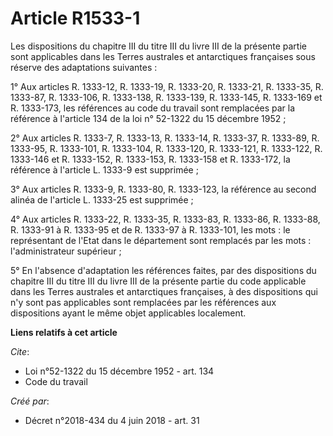 # Article R1533-1

Les dispositions du chapitre III du titre III du livre III de la présente partie sont applicables dans les Terres australes
et antarctiques françaises sous réserve des adaptations suivantes :

1° Aux articles R. 1333-12, R. 1333-19, R. 1333-20, R. 1333-21, R. 1333-35, R. 1333-87, R. 1333-106, R. 1333-138, R.
1333-139, R. 1333-145, R. 1333-169 et R. 1333-173, les références au code du travail sont remplacées par la référence à
l'article 134 de la loi n° 52-1322 du 15 décembre 1952 ;

2° Aux articles R. 1333-7, R. 1333-13, R. 1333-14, R. 1333-37, R. 1333-89, R. 1333-95, R. 1333-101, R. 1333-104, R. 1333-120,
R. 1333-121, R. 1333-122, R. 1333-146 et R. 1333-152, R. 1333-153, R. 1333-158 et R. 1333-172, la référence à l'article L.
1333-9 est supprimée ;

3° Aux articles R. 1333-9, R. 1333-80, R. 1333-123, la référence au second alinéa de l'article L. 1333-25 est supprimée ;

4° Aux articles R. 1333-22, R. 1333-35, R. 1333-83, R. 1333-86, R. 1333-88, R. 1333-91 à R. 1333-95 et de R. 1333-97 à R.
1333-101, les mots : le représentant de l'Etat dans le département sont remplacés par les mots : l'administrateur supérieur ;

5° En l'absence d'adaptation les références faites, par des dispositions du chapitre III du titre III du livre III de la
présente partie du code applicable dans les Terres australes et antarctiques françaises, à des dispositions qui n'y sont pas
applicables sont remplacées par les références aux dispositions ayant le même objet applicables localement.

**Liens relatifs à cet article**

_Cite_:

  - Loi n°52-1322 du 15 décembre 1952 - art. 134
  - Code du travail

_Créé par_:

  - Décret n°2018-434 du 4 juin 2018 - art. 31
